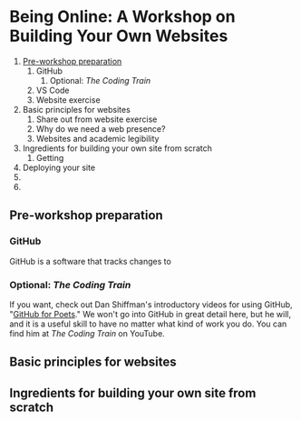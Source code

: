 # Being Online: A Workshop on Building Your Own Websites

1. [Pre-workshop preparation](#pre-workshop-preparation)
    1. GitHub
        1. Optional: *The Coding Train*
    2. VS Code
    3. Website exercise
2. Basic principles for websites
    1. Share out from website exercise
    2. Why do we need a web presence?
    3. Websites and academic legibility
3. Ingredients for building your own site from scratch
    1. Getting 
4. Deploying your site
5. 
6. 

## Pre-workshop preparation

### GitHub

GitHub is a software that tracks changes to 

### Optional: *The Coding Train*

If you want, check out Dan Shiffman's introductory videos for using GitHub, "[GitHub for Poets](https://www.youtube.com/watch?v=BCQHnlnPusY)." We won't go into GitHub in great detail here, but he will, and it is a useful skill to have no matter what kind of work you do. You can find him at *The Coding Train* on YouTube.

## Basic principles for websites

## Ingredients for building your own site from scratch

## 